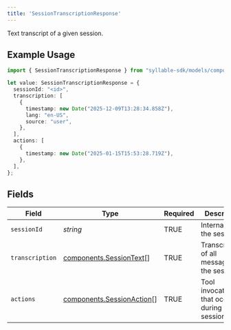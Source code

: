 ```yaml
---
title: 'SessionTranscriptionResponse'
---
```


Text transcript of a given session.

## Example Usage

```typescript
import { SessionTranscriptionResponse } from "syllable-sdk/models/components";

let value: SessionTranscriptionResponse = {
  sessionId: "<id>",
  transcription: [
    {
      timestamp: new Date("2025-12-09T13:28:34.858Z"),
      lang: "en-US",
      source: "user",
    },
  ],
  actions: [
    {
      timestamp: new Date("2025-01-15T15:53:28.719Z"),
    },
  ],
};
```

## Fields

| Field                                                                  | Type                                                                   | Required                                                               | Description                                                            |
| ---------------------------------------------------------------------- | ---------------------------------------------------------------------- | ---------------------------------------------------------------------- | ---------------------------------------------------------------------- |
| `sessionId`                                                            | *string*                                                               | TRUE                                                     | Internal ID of the session                                             |
| `transcription`                                                        | [components.SessionText](/sdk-docs/models/components/sessiontext)[]     | TRUE                                                     | Transcriptions of all messages in the session                          |
| `actions`                                                              | [components.SessionAction](/sdk-docs/models/components/sessionaction)[] | TRUE                                                     | Tool invocations that occurred during the session                      |